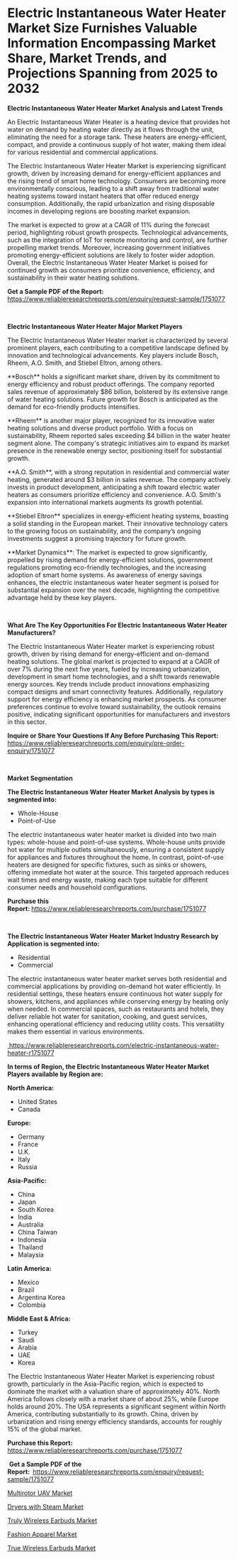 <p><h1>Electric Instantaneous Water Heater Market Size Furnishes Valuable Information Encompassing Market Share, Market Trends, and Projections Spanning from 2025 to 2032</h1></p><p><strong>Electric Instantaneous Water Heater Market Analysis and Latest Trends</strong></p>
<p><p>An Electric Instantaneous Water Heater is a heating device that provides hot water on demand by heating water directly as it flows through the unit, eliminating the need for a storage tank. These heaters are energy-efficient, compact, and provide a continuous supply of hot water, making them ideal for various residential and commercial applications.</p><p>The Electric Instantaneous Water Heater Market is experiencing significant growth, driven by increasing demand for energy-efficient appliances and the rising trend of smart home technology. Consumers are becoming more environmentally conscious, leading to a shift away from traditional water heating systems toward instant heaters that offer reduced energy consumption. Additionally, the rapid urbanization and rising disposable incomes in developing regions are boosting market expansion.</p><p>The market is expected to grow at a CAGR of 11% during the forecast period, highlighting robust growth prospects. Technological advancements, such as the integration of IoT for remote monitoring and control, are further propelling market trends. Moreover, increasing government initiatives promoting energy-efficient solutions are likely to foster wider adoption. Overall, the Electric Instantaneous Water Heater Market is poised for continued growth as consumers prioritize convenience, efficiency, and sustainability in their water heating solutions.</p></p>
<p><strong>Get a Sample PDF of the Report:&nbsp;</strong> <a href="https://www.reliableresearchreports.com/enquiry/request-sample/1751077?utm_campaign=24&utm_medium=2&utm_source=Github&utm_content=ia&utm_term=07022025&utm_id=electric-instantaneous-water-heater">https://www.reliableresearchreports.com/enquiry/request-sample/1751077</a></p>
<p>&nbsp;</p>
<p><strong>Electric Instantaneous Water Heater Major Market Players</strong></p>
<p><p>The Electric Instantaneous Water Heater market is characterized by several prominent players, each contributing to a competitive landscape defined by innovation and technological advancements. Key players include Bosch, Rheem, A.O. Smith, and Stiebel Eltron, among others.</p><p>**Bosch** holds a significant market share, driven by its commitment to energy efficiency and robust product offerings. The company reported sales revenue of approximately $86 billion, bolstered by its extensive range of water heating solutions. Future growth for Bosch is anticipated as the demand for eco-friendly products intensifies.</p><p>**Rheem** is another major player, recognized for its innovative water heating solutions and diverse product portfolio. With a focus on sustainability, Rheem reported sales exceeding $4 billion in the water heater segment alone. The company's strategic initiatives aim to expand its market presence in the renewable energy sector, positioning itself for substantial growth.</p><p>**A.O. Smith**, with a strong reputation in residential and commercial water heating, generated around $3 billion in sales revenue. The company actively invests in product development, anticipating a shift toward electric water heaters as consumers prioritize efficiency and convenience. A.O. Smith's expansion into international markets augments its growth potential.</p><p>**Stiebel Eltron** specializes in energy-efficient heating systems, boasting a solid standing in the European market. Their innovative technology caters to the growing focus on sustainability, and the company’s ongoing investments suggest a promising trajectory for future growth.</p><p>**Market Dynamics**: The market is expected to grow significantly, propelled by rising demand for energy-efficient solutions, government regulations promoting eco-friendly technologies, and the increasing adoption of smart home systems. As awareness of energy savings enhances, the electric instantaneous water heater segment is poised for substantial expansion over the next decade, highlighting the competitive advantage held by these key players.</p></p>
<p>&nbsp;</p>
<p><strong>What Are The Key Opportunities For Electric Instantaneous Water Heater Manufacturers?</strong></p>
<p><p>The Electric Instantaneous Water Heater market is experiencing robust growth, driven by rising demand for energy-efficient and on-demand heating solutions. The global market is projected to expand at a CAGR of over 7% during the next five years, fueled by increasing urbanization, development in smart home technologies, and a shift towards renewable energy sources. Key trends include product innovations emphasizing compact designs and smart connectivity features. Additionally, regulatory support for energy efficiency is enhancing market prospects. As consumer preferences continue to evolve toward sustainability, the outlook remains positive, indicating significant opportunities for manufacturers and investors in this sector.</p></p>
<p><strong>Inquire or Share Your Questions If Any Before Purchasing This Report:</strong> <a href="https://www.reliableresearchreports.com/enquiry/pre-order-enquiry/1751077?utm_campaign=24&utm_medium=2&utm_source=Github&utm_content=ia&utm_term=07022025&utm_id=electric-instantaneous-water-heater">https://www.reliableresearchreports.com/enquiry/pre-order-enquiry/1751077</a></p>
<p>&nbsp;</p>
<p><strong>Market Segmentation</strong></p>
<p><strong>The Electric Instantaneous Water Heater Market Analysis by types is segmented into:</strong></p>
<p><ul><li>Whole-House</li><li>Point-of-Use</li></ul></p>
<p><p>The electric instantaneous water heater market is divided into two main types: whole-house and point-of-use systems. Whole-house units provide hot water for multiple outlets simultaneously, ensuring a consistent supply for appliances and fixtures throughout the home. In contrast, point-of-use heaters are designed for specific fixtures, such as sinks or showers, offering immediate hot water at the source. This targeted approach reduces wait times and energy waste, making each type suitable for different consumer needs and household configurations.</p></p>
<p><strong>Purchase this Report:&nbsp;</strong><a href="https://www.reliableresearchreports.com/purchase/1751077?utm_campaign=24&utm_medium=2&utm_source=Github&utm_content=ia&utm_term=07022025&utm_id=electric-instantaneous-water-heater">https://www.reliableresearchreports.com/purchase/1751077</a></p>
<p>&nbsp;</p>
<p><strong>The Electric Instantaneous Water Heater Market Industry Research by Application is segmented into:</strong></p>
<p><ul><li>Residential</li><li>Commercial</li></ul></p>
<p><p>The electric instantaneous water heater market serves both residential and commercial applications by providing on-demand hot water efficiently. In residential settings, these heaters ensure continuous hot water supply for showers, kitchens, and appliances while conserving energy by heating only when needed. In commercial spaces, such as restaurants and hotels, they deliver reliable hot water for sanitation, cooking, and guest services, enhancing operational efficiency and reducing utility costs. This versatility makes them essential in various environments.</p></p>
<p><a href="https://www.reliableresearchreports.com/electric-instantaneous-water-heater-r1751077?utm_campaign=24&utm_medium=2&utm_source=Github&utm_content=ia&utm_term=07022025&utm_id=electric-instantaneous-water-heater">&nbsp;https://www.reliableresearchreports.com/electric-instantaneous-water-heater-r1751077</a></p>
<p><strong>In terms of Region, the Electric Instantaneous Water Heater Market Players available by Region are:</strong></p>
<p>
    <p> <strong> North America: </strong>
        <ul>
            <li>United States</li>
            <li>Canada</li>
        </ul>
        </p> 
    <p> <strong> Europe: </strong>
        <ul>
            <li>Germany</li>
            <li>France</li>
            <li>U.K.</li>
            <li>Italy</li>
            <li>Russia</li>
        </ul>
        </p> 
    <p> <strong> Asia-Pacific: </strong>
        <ul>
            <li>China</li>
            <li>Japan</li>
            <li>South Korea</li>
            <li>India</li>
            <li>Australia</li>
            <li>China Taiwan</li>
            <li>Indonesia</li>
            <li>Thailand</li>
            <li>Malaysia</li>
        </ul>
        </p> 
    <p> <strong> Latin America: </strong>
        <ul>
            <li>Mexico</li>
            <li>Brazil</li>
            <li>Argentina Korea</li>
            <li>Colombia</li>
        </ul>
        </p> 
    <p> <strong> Middle East & Africa: </strong>
        <ul>
            <li>Turkey</li>
            <li>Saudi</li>
            <li>Arabia</li>
            <li>UAE</li>
            <li>Korea</li>
        </ul>
    </p>
    </p>
<p><p>The Electric Instantaneous Water Heater Market is experiencing robust growth, particularly in the Asia-Pacific region, which is expected to dominate the market with a valuation share of approximately 40%. North America follows closely with a market share of about 25%, while Europe holds around 20%. The USA represents a significant segment within North America, contributing substantially to its growth. China, driven by urbanization and rising energy efficiency standards, accounts for roughly 15% of the global market.</p></p>
<p><strong>Purchase this Report: </strong><a href="https://www.reliableresearchreports.com/purchase/1751077?utm_campaign=24&utm_medium=2&utm_source=Github&utm_content=ia&utm_term=07022025&utm_id=electric-instantaneous-water-heater">https://www.reliableresearchreports.com/purchase/1751077</a></p>
<p>&nbsp;<strong>Get a Sample PDF of the Report:&nbsp;&nbsp;</strong><a href="https://www.reliableresearchreports.com/enquiry/request-sample/1751077?utm_campaign=24&utm_medium=2&utm_source=Github&utm_content=ia&utm_term=07022025&utm_id=electric-instantaneous-water-heater">https://www.reliableresearchreports.com/enquiry/request-sample/1751077</a></p>
<p><strong></strong></p>
<p><p><a href="https://github.com/mbilliekralc/Market-Research-Report-List-1/blob/main/multirotor-uav-market.md?utm_campaign=24&utm_medium=2&utm_source=Github&utm_content=ia&utm_term=07022025&utm_id=electric-instantaneous-water-heater">Multirotor UAV Market</a></p><p><a href="https://github.com/mohmodsiason/Market-Research-Report-List-1/blob/main/dryers-with-steam-market.md?utm_campaign=24&utm_medium=2&utm_source=Github&utm_content=ia&utm_term=07022025&utm_id=electric-instantaneous-water-heater">Dryers with Steam Market</a></p><p><a href="https://github.com/saoneubeh8/Market-Research-Report-List-1/blob/main/truly-wireless-earbuds-market.md?utm_campaign=24&utm_medium=2&utm_source=Github&utm_content=ia&utm_term=07022025&utm_id=electric-instantaneous-water-heater">Truly Wireless Earbuds Market</a></p><p><a href="https://github.com/deyniphytic/Market-Research-Report-List-1/blob/main/fashion-apparel-market.md?utm_campaign=24&utm_medium=2&utm_source=Github&utm_content=ia&utm_term=07022025&utm_id=electric-instantaneous-water-heater">Fashion Apparel Market</a></p><p><a href="https://github.com/anggigpps/Market-Research-Report-List-1/blob/main/true-wireless-earbuds-market.md?utm_campaign=24&utm_medium=2&utm_source=Github&utm_content=ia&utm_term=07022025&utm_id=electric-instantaneous-water-heater">True Wireless Earbuds Market</a></p></p>